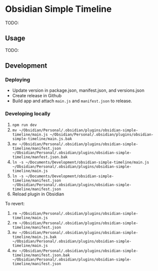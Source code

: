 # Obsidian Simple Timeline

TODO:

## Usage

TODO:

## Development

### Deploying

- Update version in package.json, manifest.json, and versions.json
- Create release in Github
- Build app and attach `main.js` and `manifest.json` to release.

### Developing locally

1. `npm run dev`
2. `mv ~/Obsidian/Personal/.obsidian/plugins/obsidian-simple-timeline/main.js ~/Obsidian/Personal/.obsidian/plugins/obsidian-simple-timeline/main.js.bak`
3. `mv ~/Obsidian/Personal/.obsidian/plugins/obsidian-simple-timeline/manifest.json ~/Obsidian/Personal/.obsidian/plugins/obsidian-simple-timeline/manfest.json.bak`
4. `ln -s ~/Documents/Development/obsidian-simple-timeline/main.js ~/Obsidian/Personal/.obsidian/plugins/obsidian-simple-timeline/main.js`
5. `ln -s ~/Documents/Development/obsidian-simple-timeline/manifest.json ~/Obsidian/Personal/.obsidian/plugins/obsidian-simple-timeline/manifest.json`
6. Reload plugin in Obsidian

To revert:

1. `rm ~/Obsidian/Personal/.obsidian/plugins/obsidian-simple-timeline/main.js`
2. `rm ~/Obsidian/Personal/.obsidian/plugins/obsidian-simple-timeline/manifest.json`
3. `mv ~/Obsidian/Personal/.obsidian/plugins/obsidian-simple-timeline/main.js.bak ~/Obsidian/Personal/.obsidian/plugins/obsidian-simple-timeline/main.js`
4. `mv ~/Obsidian/Personal/.obsidian/plugins/obsidian-simple-timeline/manifest.json.bak ~/Obsidian/Personal/.obsidian/plugins/obsidian-simple-timeline/manifest.json`
